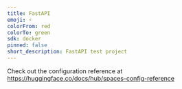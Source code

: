 ```yaml
---
title: FastAPI
emoji: ⚡
colorFrom: red
colorTo: green
sdk: docker
pinned: false
short_description: FastAPI test project
---
```


Check out the configuration reference at https://huggingface.co/docs/hub/spaces-config-reference
